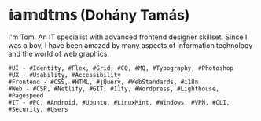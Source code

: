# 𝕚𝕒𝕞𝕕𝕥𝕞𝕤 (Dohány Tamás)

I'm Tom. An IT specialist with advanced frontend designer skillset. Since I was a boy, I have been amazed by many aspects of information technology and the world of web graphics.

```
#UI - #Identity, #Flex, #Grid, #CQ, #MQ, #Typography, #Photoshop 
#UX - #Usability, #Accessibility
#Frontend - #CSS, #HTML, #jQuery, #WebStandards, #i18n
#Web - #CSP, #Netlify, #GIT, #11ty, #Wordpress, #Lighthouse, #Pagespeed
#IT - #PC, #Android, #Ubuntu, #LinuxMint, #Windows, #VPN, #CLI, #Security, #Users
```
